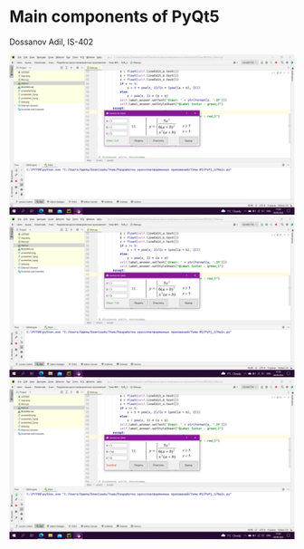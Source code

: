 # Main components of PyQt5 
Dossanov Adil, IS-402

![srcreenshot](screenshot.png)
![srcreenshot](screenshot_1.png)
![srcreenshot](screenshot_2.png)

